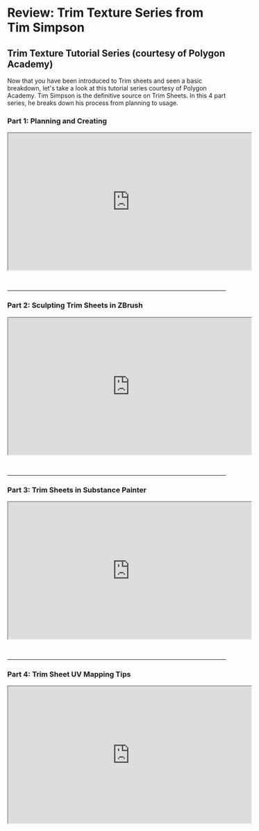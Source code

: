 # Review: Trim Texture Series from Tim Simpson

<h2>Trim Texture Tutorial Series (courtesy of Polygon Academy)</h2>
<p>Now that you have been introduced to Trim sheets and seen a basic breakdown, let's take a look at this tutorial series courtesy of Polygon Academy. Tim Simpson is the definitive source on Trim Sheets. In this 4 part series, he breaks down his process from planning to usage.</p>
<h3>Part 1: Planning and Creating</h3>
<p><iframe src="https://www.youtube.com/embed/DipfrjCgYW8?rel=0" width="560" height="315" allowfullscreen="allowfullscreen" allow="accelerometer; autoplay; clipboard-write; encrypted-media; gyroscope; picture-in-picture"></iframe></p>
<p>&nbsp;</p>
<hr>
<h3>Part 2: Sculpting Trim Sheets in ZBrush</h3>
<p><iframe src="https://www.youtube.com/embed/Tspveb9bjYA?rel=0" width="560" height="315" allowfullscreen="allowfullscreen" allow="accelerometer; autoplay; clipboard-write; encrypted-media; gyroscope; picture-in-picture"></iframe></p>
<p>&nbsp;</p>
<hr>
<h3>Part 3: Trim Sheets in Substance Painter</h3>
<p><iframe src="https://www.youtube.com/embed/CarefswACgs?rel=0" width="560" height="315" allowfullscreen="allowfullscreen" allow="accelerometer; autoplay; clipboard-write; encrypted-media; gyroscope; picture-in-picture"></iframe></p>
<p>&nbsp;</p>
<hr>
<h3>Part 4: Trim Sheet UV Mapping Tips</h3>
<p><iframe src="https://www.youtube.com/embed/VEHsZniXguY?rel=0" width="560" height="315" allowfullscreen="allowfullscreen" allow="accelerometer; autoplay; clipboard-write; encrypted-media; gyroscope; picture-in-picture"></iframe></p>
<p>&nbsp;</p>